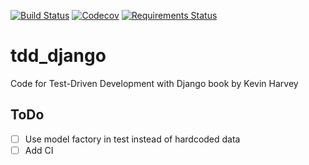 [![Build Status](https://travis-ci.org/lancelote/tdd_django.svg)](https://travis-ci.org/lancelote/tdd_django)
[![Codecov](https://img.shields.io/codecov/c/lancelote/tdd_django.svg)](https://github.com/lancelote/tdd_django)
[![Requirements Status](https://requires.io/github/lancelote/tdd_django/requirements.svg?branch=master)](https://requires.io/github/lancelote/tdd_django/requirements/?branch=master)

# tdd_django

Code for Test-Driven Development with Django book by Kevin Harvey

## ToDo

- [ ] Use model factory in test instead of hardcoded data
- [ ] Add CI
